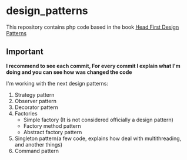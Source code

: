 # design_patterns
This repository contains php code based in the book [Head First Design Patterns](https://www.amazon.es/Head-First-Design-Patterns-Freeman/dp/0596007124)

## Important

**I recommend to see each commit, For every commit I explain what I'm doing and you can see how was changed the code**

I'm working with the next design patterns:

1. Strategy pattern
2. Observer pattern
3. Decorator pattern
4. Factories
   - Simple factory (It is not considered officially a design pattern)
   - Factory method pattern
   - Abstract factory pattern
5. Singleton pattern(a few code, explains how deal with multithreading, and another things)
6. Command pattern
